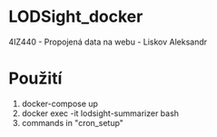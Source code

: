 # LODSight_docker
4IZ440 - Propojená data na webu - Liskov Aleksandr

# Použití

1) docker-compose up
2) docker exec -it lodsight-summarizer bash
3) commands in "cron_setup"
